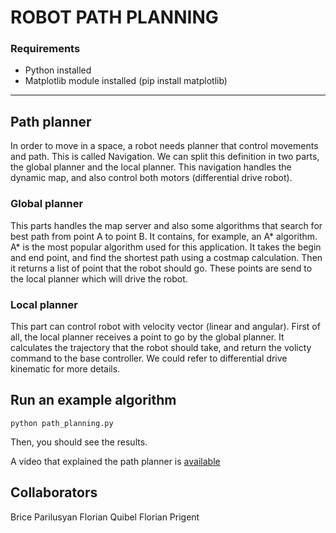 # ROBOT PATH PLANNING

### Requirements

- Python installed
- Matplotlib module installed (pip install matplotlib)

---

## Path planner

In order to move in a space, a robot needs planner that control movements and path. This is called Navigation. We can split this definition in two parts, the global planner and the local planner.
This navigation handles the dynamic map, and also control both motors (differential drive robot).

### Global planner

This parts handles the map server and also some algorithms that search for best path from point A to point B.
It contains, for example, an A* algorithm.
A* is the most popular algorithm used for this application. It takes the begin and end point, and find the shortest path using a costmap calculation. Then it returns a list of point that the robot should go. These points are send to the local planner which will drive the robot.

### Local planner

This part can control robot with velocity vector (linear and angular). First of all, the local planner receives a point to go by the global planner. It calculates the trajectory that the robot should take, and return the volicty command to the base controller. We could refer to differential drive kinematic for more details.

## Run an example algorithm

``` python path_planning.py ```

Then, you should see the results.

A video that explained the path planner is [available](https://www.youtube.com/watch?v=Py5hc2e-1P4&feature=youtu.be&fbclid=IwAR1rhgxYFMu62zpzVrZ7MOx7avrtlYMkAouFs4nl09Y_n_gcna1DN7q2B2g)

## Collaborators

Brice Parilusyan
Florian Quibel
Florian Prigent
